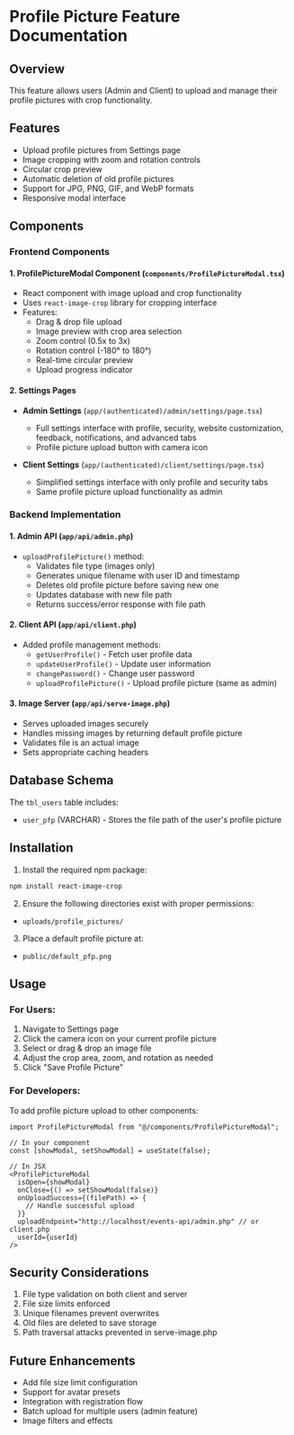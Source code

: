 # Profile Picture Feature Documentation

## Overview
This feature allows users (Admin and Client) to upload and manage their profile pictures with crop functionality.

## Features
- Upload profile pictures from Settings page
- Image cropping with zoom and rotation controls
- Circular crop preview
- Automatic deletion of old profile pictures
- Support for JPG, PNG, GIF, and WebP formats
- Responsive modal interface

## Components

### Frontend Components

#### 1. ProfilePictureModal Component (`components/ProfilePictureModal.tsx`)
- React component with image upload and crop functionality
- Uses `react-image-crop` library for cropping interface
- Features:
  - Drag & drop file upload
  - Image preview with crop area selection
  - Zoom control (0.5x to 3x)
  - Rotation control (-180° to 180°)
  - Real-time circular preview
  - Upload progress indicator

#### 2. Settings Pages
- **Admin Settings** (`app/(authenticated)/admin/settings/page.tsx`)
  - Full settings interface with profile, security, website customization, feedback, notifications, and advanced tabs
  - Profile picture upload button with camera icon

- **Client Settings** (`app/(authenticated)/client/settings/page.tsx`)
  - Simplified settings interface with only profile and security tabs
  - Same profile picture upload functionality as admin

### Backend Implementation

#### 1. Admin API (`app/api/admin.php`)
- `uploadProfilePicture()` method:
  - Validates file type (images only)
  - Generates unique filename with user ID and timestamp
  - Deletes old profile picture before saving new one
  - Updates database with new file path
  - Returns success/error response with file path

#### 2. Client API (`app/api/client.php`)
- Added profile management methods:
  - `getUserProfile()` - Fetch user profile data
  - `updateUserProfile()` - Update user information
  - `changePassword()` - Change user password
  - `uploadProfilePicture()` - Upload profile picture (same as admin)

#### 3. Image Server (`app/api/serve-image.php`)
- Serves uploaded images securely
- Handles missing images by returning default profile picture
- Validates file is an actual image
- Sets appropriate caching headers

## Database Schema
The `tbl_users` table includes:
- `user_pfp` (VARCHAR) - Stores the file path of the user's profile picture

## Installation

1. Install the required npm package:
```bash
npm install react-image-crop
```

2. Ensure the following directories exist with proper permissions:
- `uploads/profile_pictures/`

3. Place a default profile picture at:
- `public/default_pfp.png`

## Usage

### For Users:
1. Navigate to Settings page
2. Click the camera icon on your current profile picture
3. Select or drag & drop an image file
4. Adjust the crop area, zoom, and rotation as needed
5. Click "Save Profile Picture"

### For Developers:
To add profile picture upload to other components:

```tsx
import ProfilePictureModal from "@/components/ProfilePictureModal";

// In your component
const [showModal, setShowModal] = useState(false);

// In JSX
<ProfilePictureModal
  isOpen={showModal}
  onClose={() => setShowModal(false)}
  onUploadSuccess={(filePath) => {
    // Handle successful upload
  }}
  uploadEndpoint="http://localhost/events-api/admin.php" // or client.php
  userId={userId}
/>
```

## Security Considerations
1. File type validation on both client and server
2. File size limits enforced
3. Unique filenames prevent overwrites
4. Old files are deleted to save storage
5. Path traversal attacks prevented in serve-image.php

## Future Enhancements
- Add file size limit configuration
- Support for avatar presets
- Integration with registration flow
- Batch upload for multiple users (admin feature)
- Image filters and effects
